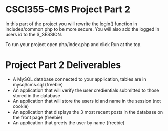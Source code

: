 CSCI355-CMS Project Part 2
===========

In this part of the project you will rewrite the login() function in 
includes/common.php to be more secure. You will also add the logged in
users id to the $_SESSION.

To run your project open php/index.php and click Run at the top.

Project Part 2 Deliverables
===========

* A MySQL database connected to your application, tables are in mysql/cms.sql (freebie)
* An application that will verify the user credientials submitted to those stored in the database 
* An application that will store the users id and name in the session (not cookie)
* An application that displays the 3 most recent posts in the database on the front page (freebie)
* An application that greets the user by name (freebie)